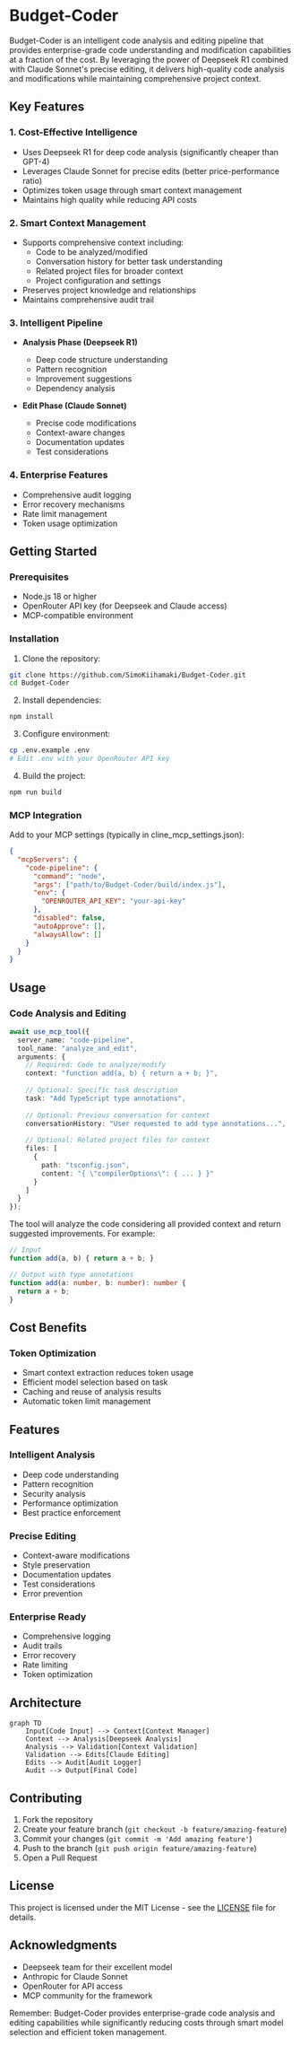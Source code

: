 # Budget-Coder

Budget-Coder is an intelligent code analysis and editing pipeline that provides enterprise-grade code understanding and modification capabilities at a fraction of the cost. By leveraging the power of Deepseek R1 combined with Claude Sonnet's precise editing, it delivers high-quality code analysis and modifications while maintaining comprehensive project context.

## Key Features

### 1. Cost-Effective Intelligence
- Uses Deepseek R1 for deep code analysis (significantly cheaper than GPT-4)
- Leverages Claude Sonnet for precise edits (better price-performance ratio)
- Optimizes token usage through smart context management
- Maintains high quality while reducing API costs

### 2. Smart Context Management
- Supports comprehensive context including:
  - Code to be analyzed/modified
  - Conversation history for better task understanding
  - Related project files for broader context
  - Project configuration and settings
- Preserves project knowledge and relationships
- Maintains comprehensive audit trail

### 3. Intelligent Pipeline
- **Analysis Phase (Deepseek R1)**
  - Deep code structure understanding
  - Pattern recognition
  - Improvement suggestions
  - Dependency analysis
  
- **Edit Phase (Claude Sonnet)**
  - Precise code modifications
  - Context-aware changes
  - Documentation updates
  - Test considerations

### 4. Enterprise Features
- Comprehensive audit logging
- Error recovery mechanisms
- Rate limit management
- Token usage optimization

## Getting Started

### Prerequisites
- Node.js 18 or higher
- OpenRouter API key (for Deepseek and Claude access)
- MCP-compatible environment

### Installation
1. Clone the repository:
```bash
git clone https://github.com/SimoKiihamaki/Budget-Coder.git
cd Budget-Coder
```

2. Install dependencies:
```bash
npm install
```

3. Configure environment:
```bash
cp .env.example .env
# Edit .env with your OpenRouter API key
```

4. Build the project:
```bash
npm run build
```

### MCP Integration
Add to your MCP settings (typically in cline_mcp_settings.json):
```json
{
  "mcpServers": {
    "code-pipeline": {
      "command": "node",
      "args": ["path/to/Budget-Coder/build/index.js"],
      "env": {
        "OPENROUTER_API_KEY": "your-api-key"
      },
      "disabled": false,
      "autoApprove": [],
      "alwaysAllow": []
    }
  }
}
```

## Usage

### Code Analysis and Editing
```typescript
await use_mcp_tool({
  server_name: "code-pipeline",
  tool_name: "analyze_and_edit",
  arguments: {
    // Required: Code to analyze/modify
    context: "function add(a, b) { return a + b; }",
    
    // Optional: Specific task description
    task: "Add TypeScript type annotations",
    
    // Optional: Previous conversation for context
    conversationHistory: "User requested to add type annotations...",
    
    // Optional: Related project files for context
    files: [
      {
        path: "tsconfig.json",
        content: "{ \"compilerOptions\": { ... } }"
      }
    ]
  }
});
```

The tool will analyze the code considering all provided context and return suggested improvements. For example:

```typescript
// Input
function add(a, b) { return a + b; }

// Output with type annotations
function add(a: number, b: number): number {
  return a + b;
}
```

## Cost Benefits

### Token Optimization
- Smart context extraction reduces token usage
- Efficient model selection based on task
- Caching and reuse of analysis results
- Automatic token limit management


## Features

### Intelligent Analysis
- Deep code understanding
- Pattern recognition
- Security analysis
- Performance optimization
- Best practice enforcement

### Precise Editing
- Context-aware modifications
- Style preservation
- Documentation updates
- Test considerations
- Error prevention

### Enterprise Ready
- Comprehensive logging
- Audit trails
- Error recovery
- Rate limiting
- Token optimization

## Architecture

```mermaid
graph TD
    Input[Code Input] --> Context[Context Manager]
    Context --> Analysis[Deepseek Analysis]
    Analysis --> Validation[Context Validation]
    Validation --> Edits[Claude Editing]
    Edits --> Audit[Audit Logger]
    Audit --> Output[Final Code]
```

## Contributing

1. Fork the repository
2. Create your feature branch (`git checkout -b feature/amazing-feature`)
3. Commit your changes (`git commit -m 'Add amazing feature'`)
4. Push to the branch (`git push origin feature/amazing-feature`)
5. Open a Pull Request

## License

This project is licensed under the MIT License - see the [LICENSE](LICENSE) file for details.

## Acknowledgments

- Deepseek team for their excellent model
- Anthropic for Claude Sonnet
- OpenRouter for API access
- MCP community for the framework

Remember: Budget-Coder provides enterprise-grade code analysis and editing capabilities while significantly reducing costs through smart model selection and efficient token management.
